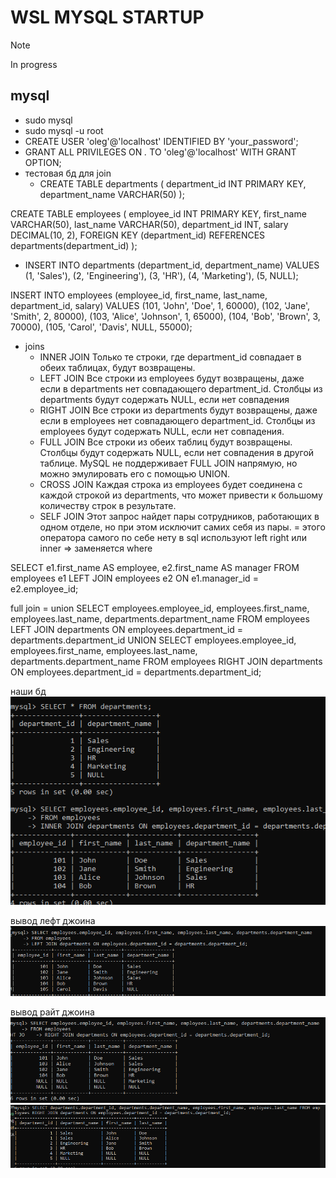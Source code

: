 # WSL MYSQL STARTUP
> [!NOTE]
> In progress
## mysql
*   sudo mysql
*   sudo mysql -u root
*   CREATE USER 'oleg'@'localhost' IDENTIFIED BY 'your_password';
*   GRANT ALL PRIVILEGES ON *.* TO 'oleg'@'localhost' WITH GRANT OPTION;
*   тестовая бд для join
    *   CREATE TABLE departments (
    department_id INT PRIMARY KEY,
    department_name VARCHAR(50)
);

CREATE TABLE employees (
    employee_id INT PRIMARY KEY,
    first_name VARCHAR(50),
    last_name VARCHAR(50),
    department_id INT,
    salary DECIMAL(10, 2),
    FOREIGN KEY (department_id) REFERENCES departments(department_id)
);

   *   INSERT INTO departments (department_id, department_name) VALUES
(1, 'Sales'),
(2, 'Engineering'),
(3, 'HR'),
(4, 'Marketing'),
(5, NULL);

INSERT INTO employees (employee_id, first_name, last_name, department_id, salary) VALUES
(101, 'John', 'Doe', 1, 60000),
(102, 'Jane', 'Smith', 2, 80000),
(103, 'Alice', 'Johnson', 1, 65000),
(104, 'Bob', 'Brown', 3, 70000),
(105, 'Carol', 'Davis', NULL, 55000);
* joins
    *   INNER JOIN Только те строки, где department_id совпадает в обеих таблицах, будут возвращены.
    *   LEFT JOIN Все строки из employees будут возвращены, даже если в departments нет совпадающего department_id. Столбцы из departments будут содержать NULL, если нет совпадения
    *   RIGHT JOIN Все строки из departments будут возвращены, даже если в employees нет совпадающего department_id. Столбцы из employees будут содержать NULL, если нет совпадения.
    *   FULL JOIN Все строки из обеих таблиц будут возвращены. Столбцы будут содержать NULL, если нет совпадения в другой таблице. MySQL не поддерживает FULL JOIN напрямую, но можно эмулировать его с помощью UNION.
    *   CROSS JOIN Каждая строка из employees будет соединена с каждой строкой из departments, что может привести к большому количеству строк в результате.
    *   SELF JOIN Этот запрос найдет пары сотрудников, работающих в одном отделе, но при этом исключит самих себя из пары. = этого оператора самого по себе нету в sql используют left right или inner => заменяется where

SELECT e1.first_name AS employee, e2.first_name AS manager
FROM employees e1
LEFT JOIN employees e2 ON e1.manager_id = e2.employee_id;

full join = union
SELECT employees.employee_id, employees.first_name, employees.last_name, departments.department_name
FROM employees
LEFT JOIN departments ON employees.department_id = departments.department_id
UNION
SELECT employees.employee_id, employees.first_name, employees.last_name, departments.department_name
FROM employees
RIGHT JOIN departments ON employees.department_id = departments.department_id;

наши бд
![alt text](image.png)

вывод лефт джоина
![alt text](image-1.png)

вывод райт джоина
![alt text](image-2.png)
![alt text](image-3.png)
